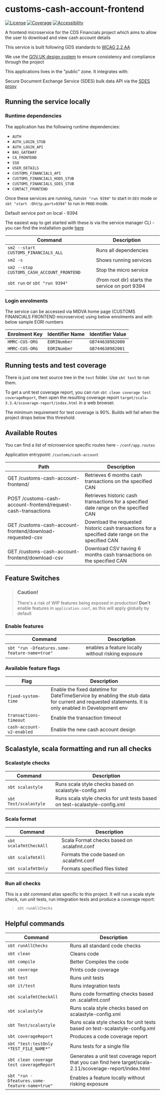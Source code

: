 
# customs-cash-account-frontend

[![License](https://img.shields.io/badge/License-Apache%202.0-blue.svg)](https://opensource.org/licenses/Apache-2.0) [![Coverage](https://img.shields.io/badge/test_coverage-90-green.svg)](/target/scala-2.11/scoverage-report/index.html) [![Accessibility](https://img.shields.io/badge/WCAG2.2-AA-purple.svg)](https://www.gov.uk/service-manual/helping-people-to-use-your-service/understanding-wcag)

A frontend microservice for the CDS Financials project which aims to allow the user to download and view cash account details 

This service is built following GDS standards to [WCAG 2.2 AA](https://www.gov.uk/service-manual/helping-people-to-use-your-service/understanding-wcag)

We use the [GOV.UK design system](https://design-system.service.gov.uk/) to ensure consistency and compliance through the project

This applications lives in the "public" zone. It integrates with:

Secure Document Exchange Service (SDES) bulk data API via the [SDES proxy](https://github.com/hmrc/secure-data-exchange-proxy)

## Running the service locally

### Runtime dependencies

The application has the following runtime dependencies:

* `AUTH`
* `AUTH_LOGIN_STUB`
* `AUTH_LOGIN_API`
* `BAS_GATEWAY`
* `CA_FRONTEND`
* `SSO`
* `USER_DETAILS`
* `CUSTOMS_FINANCIALS_API`
* `CUSTOMS_FINANCIALS_HODS_STUB`
* `CUSTOMS_FINANCIALS_SDES_STUB`
* `CONTACT_FRONTEND`

Once these services are running, run`sbt "run 9394"` to start in `DEV` mode or `sbt "start -Dhttp.port=9394"` to run in `PROD` mode.

Default service port on local - 9394

The easiest way to get started with these is via the service manager CLI - you can find the installation guide [here](https://docs.tax.service.gov.uk/mdtp-handbook/documentation/developer-set-up/set-up-service-manager.html)

| Command                                    | Description                                      |
|--------------------------------------------|--------------------------------------------------|
| `sm2 --start CUSTOMS_FINANCIALS_ALL`       | Runs all dependencies                            |
| `sm2 -s`                                   | Shows running services                           |
| `sm2 --stop CUSTOMS_CASH_ACCOUNT_FRONTEND` | Stop the micro service                           |
| `sbt run` or `sbt "run 9394"`              | (from root dir) starts the service on port  9394 |

### Login enrolments

The service can be accessed via MIDVA home page (CUSTOMS FINANCIALS FRONTEND microservice) using below enrolments and with below sample EORI numbers

| Enrolment Key	| Identifier Name | Identifier Value |
| -------- | ------- | ------- |
| `HMRC-CUS-ORG` | `EORINumber`| `GB744638982000` |
| `HMRC-CUS-ORG` | `EORINumber`| `GB744638982001` |

## Running tests and test coverage

There is just one test source tree in the `test` folder. Use `sbt test` to run them.

To get a unit test coverage report, you can run `sbt clean coverage test coverageReport`,
then open the resulting coverage report `target/scala-3.3.4/scoverage-report/index.html` in a web browser.

The minimum requirement for test coverage is 90%. Builds will fail when the project drops below this threshold.

## Available Routes

You can find a list of microservice specific routes here - `/conf/app.routes`

Application entrypoint:  `/customs/cash-account`

| Path                                                                   | Description                                                                                       |
| ---------------------------------------------------------------------  | ------------------------------------------------------------------------------------------------- |
| GET  /customs-cash-account-frontend/                                   | Retrieves 6 months cash transactions on the specified CAN                                         |                
| POST /customs-cash-account-frontend/request-cash-transactions          | Retrieves historic cash transactions for a specified date range on the specified CAN              |
| GET  /customs-cash-account-frontend/download-requested-csv             | Download the requested historic cash transactions for a specified date range on the specified CAN |
| GET  /customs-cash-account-frontend/download-csv                       | Download CSV having 6 months cash transactions on the specified CAN                               |

## Feature Switches

> ### Caution!
> There's a risk of WIP features being exposed in production!
> **Don't** enable features in `application.conf`, as this will apply globally by default

### Enable features
| Command    | Description |
| -------- | ------- |
| `sbt "run -Dfeatures.some-feature-name=true"` | enables a feature locally without risking exposure |

### Available feature flags
| Flag    | Description                                                                                                                                         |
| -------- |-----------------------------------------------------------------------------------------------------------------------------------------------------|
| `fixed-system-time` | Enable the fixed datetime for DateTimeService by enabling the stub data for current and requested statements. It is only enabled in Development env |
| `transactions-timeout` | Enable the transaction timeout                                                                                                                      |
| `cash-account-v2-enabled` | Enable the new cash account design                                                                                                                  |

## Scalastyle, scala formatting and run all checks

### Scalastyle checks
| Command               | Description                                                                |
|-----------------------|----------------------------------------------------------------------------|
| `sbt scalastyle`      | Runs scala style checks based on scalastyle-config.xml                     |                                                     |
| `sbt Test/scalastyle` | Runs scala style checks for unit tests based on test-scalastyle-config.xml |

### Scala format
| Command                | Description                                 |
|------------------------|---------------------------------------------|
| `sbt scalafmtCheckAll` | Scala Format checks based on .scalafmt.conf |                                                     |
| `sbt scalafmtAll`      | Formats the code based on .scalafmt.conf    |
| `sbt scalafmtOnly`     | Formats specified files listed              |

### Run all checks
This is a sbt command alias specific to this project. It will run a scala style check, run unit tests, run integration tests and produce a coverage report:
> `sbt runAllChecks`

## Helpful commands

| Command                                       | Description                                                                                                |
| --------                                      |------------------------------------------------------------------------------------------------------------|
| `sbt runAllChecks`                            | Runs all standard code checks                                                                              |
| `sbt clean`                                   | Cleans code                                                                                                |
| `sbt compile`                                 | Better Compiles the code                                                                                   |
| `sbt coverage`                                | Prints code coverage                                                                                       |
| `sbt test`                                    | Runs unit tests                                                                                            |
| `sbt it/test`                                 | Runs integration tests                                                                                     |
| `sbt scalafmtCheckAll`                        | Runs code formatting checks based on .scalafmt.conf                                                        |
| `sbt scalastyle`                              | Runs scala style checks based on scalastyle-config.xml                                                     |
| `sbt Test/scalastyle`                         | Runs scala style checks for unit tests based on test-scalastyle-config.xml                                 |
| `sbt coverageReport`                          | Produces a code coverage report                                                                            |
| `sbt "test:testOnly *TEST_FILE_NAME*"`        | Runs tests for a single file                                                                               |
| `sbt clean coverage test coverageReport`      | Generates a unit test coverage report that you can find here target/scala-2.11/scoverage-report/index.html |
| `sbt "run -Dfeatures.some-feature-name=true"` | Enables a feature locally without risking exposure                                                         |
